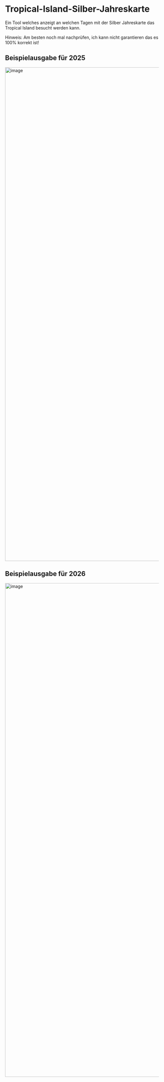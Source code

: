# Tropical-Island-Silber-Jahreskarte
Ein Tool welches anzeigt an welchen Tagen mit der Silber Jahreskarte das Tropical Island besucht werden kann.

Hinweis: Am besten noch mal nachprüfen, ich kann nicht garantieren das es 100% korrekt ist!

## Beispielausgabe für 2025
<img width="1610" alt="image" src="https://github.com/user-attachments/assets/306adb5f-8d7a-419c-9cda-541c17823c8e" />

## Beispielausgabe für 2026
<img width="1610" alt="image" src="https://github.com/user-attachments/assets/22903856-4d7f-46a9-89d3-2bb1bfb2a8e8" />



